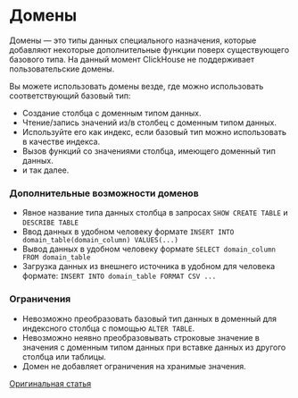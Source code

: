 # Домены

Домены — это типы данных специального назначения, которые добавляют некоторые дополнительные функции поверх существующего базового типа. На данный момент ClickHouse не поддерживает пользовательские домены.

Вы можете использовать домены везде, где можно использовать соответствующий базовый тип:

* Создание столбца с доменным типом данных.
* Чтение/запись значений из/в столбец с доменным типом данных.
* Используйте его как индекс, если базовый тип можно использовать в качестве индекса.
* Вызов функций со значениями столбца, имеющего доменный тип данных.
* и так далее.

### Дополнительные возможности доменов

* Явное название типа данных столбца в запросах `SHOW CREATE TABLE` и `DESCRIBE TABLE`
* Ввод данных в удобном человеку формате `INSERT INTO domain_table(domain_column) VALUES(...)`
* Вывод данных в удобном человеку формате `SELECT domain_column FROM domain_table`
* Загрузка данных из внешнего источника в удобном для человека формате: `INSERT INTO domain_table FORMAT CSV ...`

### Ограничения

* Невозможно преобразовать базовый тип данных в доменный для индексного столбца с помощью  `ALTER TABLE`.
* Невозможно неявно преобразовывать строковые значение в значения с доменным типом данных при вставке данных из другого столбца или таблицы.
* Домен не добавляет ограничения на хранимые значения.

[Оригинальная статья](https://clickhouse.tech/docs/ru/data_types/domains/overview) <!--hide-->
